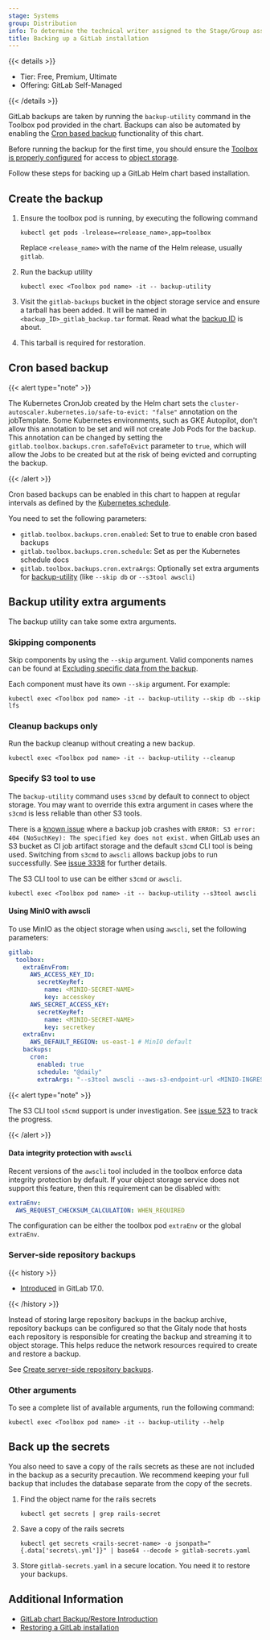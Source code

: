 ```yaml
---
stage: Systems
group: Distribution
info: To determine the technical writer assigned to the Stage/Group associated with this page, see https://handbook.gitlab.com/handbook/product/ux/technical-writing/#assignments
title: Backing up a GitLab installation
---
```


{{< details >}}

- Tier: Free, Premium, Ultimate
- Offering: GitLab Self-Managed

{{< /details >}}

GitLab backups are taken by running the `backup-utility` command in the Toolbox pod provided in the chart. Backups can also be automated by enabling the [Cron based backup](#cron-based-backup) functionality of this chart.

Before running the backup for the first time, you should ensure the
[Toolbox is properly configured](../charts/gitlab/toolbox/_index.md#configuration)
for access to [object storage](_index.md#object-storage).

Follow these steps for backing up a GitLab Helm chart based installation.

## Create the backup

1. Ensure the toolbox pod is running, by executing the following command

   ```shell
   kubectl get pods -lrelease=<release_name>,app=toolbox
   ```

   Replace `<release_name>` with the name of the Helm release, usually `gitlab`.

1. Run the backup utility

   ```shell
   kubectl exec <Toolbox pod name> -it -- backup-utility
   ```

1. Visit the `gitlab-backups` bucket in the object storage service and ensure a tarball has been added. It will be named in `<backup_ID>_gitlab_backup.tar` format. Read what the [backup ID](https://docs.gitlab.com/administration/backup_restore/backup_archive_process/#backup-id) is about.

1. This tarball is required for restoration.

## Cron based backup

{{< alert type="note" >}}

The Kubernetes CronJob created by the Helm chart
sets the `cluster-autoscaler.kubernetes.io/safe-to-evict: "false"`
annotation on the jobTemplate. Some Kubernetes environments, such as
GKE Autopilot, don't allow this annotation to be set and will not create
Job Pods for the backup.
This annotation can be changed by setting the `gitlab.toolbox.backups.cron.safeToEvict` parameter to `true`, which will allow the Jobs to be created but at the risk of being evicted and corrupting the backup.

{{< /alert >}}

Cron based backups can be enabled in this chart to happen at regular intervals as defined by the [Kubernetes schedule](https://kubernetes.io/docs/tasks/job/automated-tasks-with-cron-jobs/#schedule).

You need to set the following parameters:

- `gitlab.toolbox.backups.cron.enabled`: Set to true to enable cron based backups
- `gitlab.toolbox.backups.cron.schedule`: Set as per the Kubernetes schedule docs
- `gitlab.toolbox.backups.cron.extraArgs`: Optionally set extra arguments for [backup-utility](https://gitlab.com/gitlab-org/build/CNG/blob/master/gitlab-toolbox/scripts/bin/backup-utility) (like `--skip db` or `--s3tool awscli`)

## Backup utility extra arguments

The backup utility can take some extra arguments.

### Skipping components

Skip components by using the `--skip` argument. Valid components names can be found at [Excluding specific data from the backup](https://docs.gitlab.com/administration/backup_restore/backup_gitlab/#excluding-specific-data-from-the-backup).

Each component must have its own `--skip` argument. For example:

```shell
kubectl exec <Toolbox pod name> -it -- backup-utility --skip db --skip lfs
```

### Cleanup backups only

Run the backup cleanup without creating a new backup.

```shell
kubectl exec <Toolbox pod name> -it -- backup-utility --cleanup
```

### Specify S3 tool to use

The `backup-utility` command uses `s3cmd` by default to connect to object storage.
You may want to override this extra argument in cases where the `s3cmd` is less reliable
than other S3 tools.

There is a [known issue](https://gitlab.com/gitlab-org/charts/gitlab/-/issues/3338)
where a backup job crashes with `ERROR: S3 error: 404 (NoSuchKey): The specified key does not exist.`
when GitLab uses an S3 bucket as CI job artifact storage and the default `s3cmd` CLI tool
is being used. Switching from `s3cmd` to `awscli` allows backup jobs to run successfully.
See [issue 3338](https://gitlab.com/gitlab-org/charts/gitlab/-/issues/3338) for further details.

The S3 CLI tool to use can be either `s3cmd` or `awscli`.

 ```shell
 kubectl exec <Toolbox pod name> -it -- backup-utility --s3tool awscli
 ```

#### Using MinIO with awscli

To use MinIO as the object storage when using `awscli`, set the following parameters:

```yaml
gitlab:
  toolbox:
    extraEnvFrom:
      AWS_ACCESS_KEY_ID:
        secretKeyRef:
          name: <MINIO-SECRET-NAME>
          key: accesskey
      AWS_SECRET_ACCESS_KEY:
        secretKeyRef:
          name: <MINIO-SECRET-NAME>
          key: secretkey
    extraEnv:
      AWS_DEFAULT_REGION: us-east-1 # MinIO default
    backups:
      cron:
        enabled: true
        schedule: "@daily"
        extraArgs: "--s3tool awscli --aws-s3-endpoint-url <MINIO-INGRESS-URL>"
```

{{< alert type="note" >}}

The S3 CLI tool `s5cmd` support is under investigation.
See [issue 523](https://gitlab.com/gitlab-org/build/CNG/-/issues/523) to track
the progress.

{{< /alert >}}

#### Data integrity protection with `awscli`

Recent versions of the `awscli` tool included in the toolbox enforce data
integrity protection by default. If your object storage service does not support
this feature, then this requirement can be disabled with:

```yaml
extraEnv:
  AWS_REQUEST_CHECKSUM_CALCULATION: WHEN_REQUIRED
```

The configuration can be either the toolbox pod `extraEnv` or the global
`extraEnv`.

### Server-side repository backups

{{< history >}}

- [Introduced](https://gitlab.com/gitlab-org/gitlab/-/issues/438393) in GitLab 17.0.

{{< /history >}}

Instead of storing large repository backups in the backup archive, repository
backups can be configured so that the Gitaly node that hosts each repository is
responsible for creating the backup and streaming it to object storage. This
helps reduce the network resources required to create and restore a backup.

See [Create server-side repository backups](https://docs.gitlab.com/administration/backup_restore/backup_gitlab/#create-server-side-repository-backups).

### Other arguments

To see a complete list of available arguments, run the following command:

```shell
kubectl exec <Toolbox pod name> -it -- backup-utility --help
```

## Back up the secrets

You also need to save a copy of the rails secrets as these are not included in the backup as a security precaution. We recommend keeping your full backup that includes the database separate from the copy of the secrets.

1. Find the object name for the rails secrets

   ```shell
   kubectl get secrets | grep rails-secret
   ```

1. Save a copy of the rails secrets

   ```shell
   kubectl get secrets <rails-secret-name> -o jsonpath="{.data['secrets\.yml']}" | base64 --decode > gitlab-secrets.yaml
   ```

1. Store `gitlab-secrets.yaml` in a secure location. You need it to restore your backups.

## Additional Information

- [GitLab chart Backup/Restore Introduction](_index.md)
- [Restoring a GitLab installation](restore.md)
